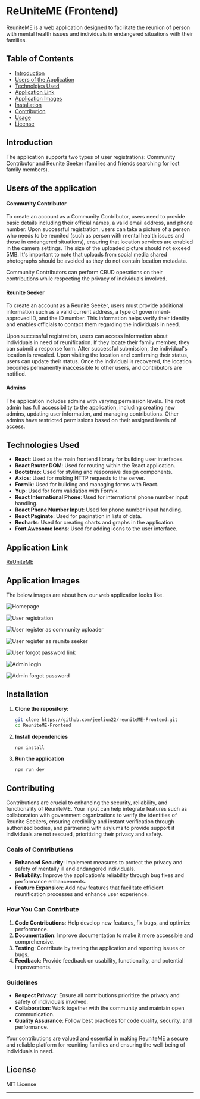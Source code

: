 # ReUniteME (Frontend)

ReuniteME is a web application designed to facilitate the reunion of person with mental health issues and individuals in endangered situations with their families.

## Table of Contents

- [Introduction](#introduction)
- [Users of the Application](#contributions)
- [Technolgies Used](#technologies-used)
- [Application Link](#application-link)
- [Application Images](#application-images)
- [Installation](#installation)
- [Contribution](#contributing)
- [Usage](#usage)
- [License](#license)

## Introduction

The application supports two types of user registrations: Community Contributor and Reunite Seeker (families and friends searching for lost family members).

## Users of the application

#### Community Contributor

To create an account as a Community Contributor, users need to provide basic details including their official names, a valid email address, and phone number. Upon successful registration, users can take a picture of a person who needs to be reunited (such as person with mental health issues and those in endangered situations), ensuring that location services are enabled in the camera settings. The size of the uploaded picture should not exceed 5MB. It's important to note that uploads from social media shared photographs should be avoided as they do not contain location metadata.

Community Contributors can perform CRUD operations on their contributions while respecting the privacy of individuals involved.

#### Reunite Seeker

To create an account as a Reunite Seeker, users must provide additional information such as a valid current address, a type of government-approved ID, and the ID number. This information helps verify their identity and enables officials to contact them regarding the individuals in need.

Upon successful registration, users can access information about individuals in need of reunification. If they locate their family member, they can submit a response form. After successful submission, the individual's location is revealed. Upon visiting the location and confirming their status, users can update their status. Once the individual is recovered, the location becomes permanently inaccessible to other users, and contributors are notified.

#### Admins

The application includes admins with varying permission levels. The root admin has full accessibility to the application, including creating new admins, updating user information, and managing contributions. Other admins have restricted permissions based on their assigned levels of access.

## Technologies Used

- **React**: Used as the main frontend library for building user interfaces.
- **React Router DOM**: Used for routing within the React application.
- **Bootstrap**: Used for styling and responsive design components.
- **Axios**: Used for making HTTP requests to the server.
- **Formik**: Used for building and managing forms with React.
- **Yup**: Used for form validation with Formik.
- **React International Phone**: Used for international phone number input handling.
- **React Phone Number Input**: Used for phone number input handling.
- **React Paginate**: Used for pagination in lists of data.
- **Recharts**: Used for creating charts and graphs in the application.
- **Font Awesome Icons**: Used for adding icons to the user interface.

## Application Link

[ReUniteME](https://reuniteme.netlify.app/)

## Application Images

The below images are about how our web application looks like.

![Homepage](/src/assets/img1.png)

![User registration](/src/assets/img2.png)

![User register as community uploader](/src/assets/img3.png)

![User register as reunite seeker](/src/assets/img4.png)

![User forgot password link](/src/assets/img5.png)

![Admin login](/src/assets/img7.png)

![Admin forgot password](/src/assets/img6.png)

## Installation

1. **Clone the repository:**

   ```bash
   git clone https://github.com/jeelion22/reuniteME-Frontend.git
   cd ReuniteME-Frontend

   ```

2. **Install dependencies**

   ```bash
   npm install

   ```

3. **Run the application**
   ```bash
   npm run dev
   ```

## Contributing

Contributions are crucial to enhancing the security, reliability, and functionality of ReuniteME. Your input can help integrate features such as collaboration with government organizations to verify the identities of Reunite Seekers, ensuring credibility and instant verification through authorized bodies, and partnering with asylums to provide support if individuals are not rescued, prioritizing their privacy and safety.

### Goals of Contributions

- **Enhanced Security**: Implement measures to protect the privacy and safety of mentally ill and endangered individuals.
- **Reliability**: Improve the application's reliability through bug fixes and performance enhancements.
- **Feature Expansion**: Add new features that facilitate efficient reunification processes and enhance user experience.

### How You Can Contribute

1. **Code Contributions**: Help develop new features, fix bugs, and optimize performance.
2. **Documentation**: Improve documentation to make it more accessible and comprehensive.
3. **Testing**: Contribute by testing the application and reporting issues or bugs.
4. **Feedback**: Provide feedback on usability, functionality, and potential improvements.

### Guidelines

- **Respect Privacy**: Ensure all contributions prioritize the privacy and safety of individuals involved.
- **Collaboration**: Work together with the community and maintain open communication.
- **Quality Assurance**: Follow best practices for code quality, security, and performance.

Your contributions are valued and essential in making ReuniteME a secure and reliable platform for reuniting families and ensuring the well-being of individuals in need.

## License

MIT License

---
